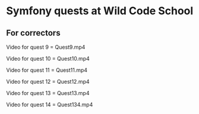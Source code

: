 # Symfony quests at Wild Code School



## For correctors
Video for quest 9 = Quest9.mp4

Video for quest 10 = Quest10.mp4

Video for quest 11 = Quest11.mp4

Video for quest 12 = Quest12.mp4

Video for quest 13 = Quest13.mp4

Video for quest 14 = Quest134.mp4
